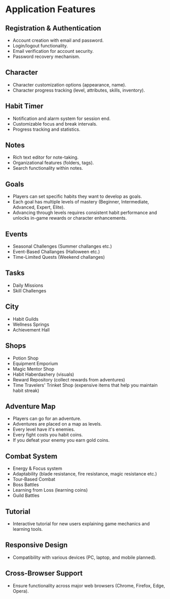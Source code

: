 # Application Features

## Registration & Authentication
- Account creation with email and password.
- Login/logout functionality.
- Email verification for account security.
- Password recovery mechanism.

## Character
- Character customization options (appearance, name).
- Character progress tracking (level, attributes, skills, inventory).

## Habit Timer
- Notification and alarm system for session end.
- Customizable focus and break intervals.
- Progress tracking and statistics.

## Notes
- Rich text editor for note-taking.
- Organizational features (folders, tags).
- Search functionality within notes.

## Goals
- Players can set specific habits they want to develop as goals.
- Each goal has multiple levels of mastery (Beginner, Intermediate, Advanced, Expert, Elite).
- Advancing through levels requires consistent habit performance and unlocks in-game rewards or character enhancements.

## Events
- Seasonal Challenges (Summer challanges etc.)
- Event-Based Challanges (Halloween etc.)
- Time-Limited Quests (Weekend challanges)

## Tasks
- Daily Missions
- Skill Challenges

## City
- Habit Guilds
- Wellness Springs
- Achievement Hall

## Shops
- Potion Shop
- Equipment Emporium
- Magic Mentor Shop
- Habit Haberdashery (visuals)
- Reward Repository (collect rewards from adventures)
- Time Travelers' Trinket Shop (expensive items that help you maintain habit streak)

## Adventure Map
- Players can go for an adventure.
- Adventures are placed on a map as levels.
- Every level have it's enemies.
- Every fight costs you habit coins.
- If you defeat your enemy you earn gold coins.

## Combat System
- Energy & Focus system
- Adaptability (blade resistance, fire resistance, magic resistance etc.)
- Tour-Based Combat
- Boss Battles
- Learning from Loss (learning coins)
- Guild Battles

## Tutorial
- Interactive tutorial for new users explaining game mechanics and learning tools.

## Responsive Design
- Compatibility with various devices (PC, laptop, and mobile planned).

## Cross-Browser Support
- Ensure functionality across major web browsers (Chrome, Firefox, Edge, Opera).
